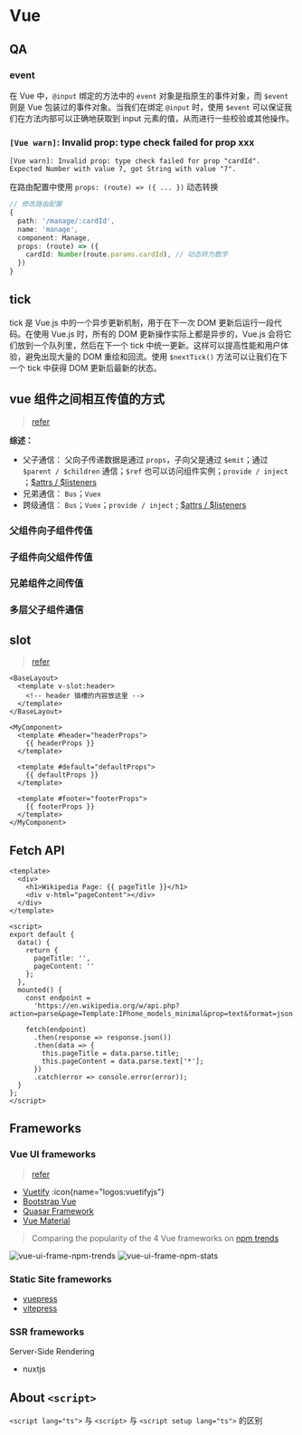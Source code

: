 
# Vue

## QA

### event

在 Vue 中，`@input` 绑定的方法中的 `event` 对象是指原生的事件对象，而 `$event` 则是 Vue 包装过的事件对象。当我们在绑定 `@input` 时，使用 `$event` 可以保证我们在方法内部可以正确地获取到 input 元素的值，从而进行一些校验或其他操作。

### `[Vue warn]`: Invalid prop: type check failed for prop xxx

```err
[Vue warn]: Invalid prop: type check failed for prop "cardId". Expected Number with value 7, got String with value "7". 
```

在路由配置中使用 `props: (route) => ({ ... })` 动态转换

```ts
// 修改路由配置
{
  path: '/manage/:cardId',
  name: 'manage',
  component: Manage,
  props: (route) => ({
    cardId: Number(route.params.cardId), // 动态转为数字
  })
}
```

## tick

tick 是 Vue.js 中的一个异步更新机制，用于在下一次 DOM 更新后运行一段代码。在使用 Vue.js 时，所有的 DOM 更新操作实际上都是异步的，Vue.js 会将它们放到一个队列里，然后在下一个 tick 中统一更新。这样可以提高性能和用户体验，避免出现大量的 DOM 重绘和回流。使用 `$nextTick()` 方法可以让我们在下一个 tick 中获得 DOM 更新后最新的状态。

## vue 组件之间相互传值的方式

> [refer][props refer]

**综述：**

- 父子通信： 父向子传递数据是通过 `props`，子向父是通过 `$emit`；通过 `$parent / $children` 通信；`$ref` 也可以访问组件实例；`provide / inject`
  ；[$attrs / $listeners][attrs listeners]
- 兄弟通信： `Bus`；`Vuex`
- 跨级通信： `Bus`；`Vuex`；`provide / inject` ; [$attrs / $listeners][attrs listeners]

### 父组件向子组件传值

### 子组件向父组件传值

### 兄弟组件之间传值

### 多层父子组件通信

## slot

> [refer][slot]

```vue
<BaseLayout>
  <template v-slot:header>
    <!-- header 插槽的内容放这里 -->
  </template>
</BaseLayout>
```

```vue
<MyComponent>
  <template #header="headerProps">
    {{ headerProps }}
  </template>

  <template #default="defaultProps">
    {{ defaultProps }}
  </template>

  <template #footer="footerProps">
    {{ footerProps }}
  </template>
</MyComponent>
```

## Fetch API

```vue
<template>
  <div>
    <h1>Wikipedia Page: {{ pageTitle }}</h1>
    <div v-html="pageContent"></div>
  </div>
</template>

<script>
export default {
  data() {
    return {
      pageTitle: '',
      pageContent: ''
    };
  },
  mounted() {
    const endpoint =
      'https://en.wikipedia.org/w/api.php?action=parse&page=Template:IPhone_models_minimal&prop=text&format=json';

    fetch(endpoint)
      .then(response => response.json())
      .then(data => {
        this.pageTitle = data.parse.title;
        this.pageContent = data.parse.text['*'];
      })
      .catch(error => console.error(error));
  }
};
</script>
```

## Frameworks

### Vue UI frameworks

> [refer][vuejs-frameworks]

- [Vuetify](https://vuetifyjs.com/) :icon{name="logos:vuetifyjs"}
- [Bootstrap Vue](https://bootstrap-vue.org/)
- [Quasar Framework](https://quasar.dev/)
- [Vue Material](https://vuematerial.io/)

> Comparing the popularity of the 4 Vue frameworks on [npm trends](https://npmtrends.com/)

![vue-ui-frame-npm-trends](/img/code/vue-ui-frame-npm-trends.png)
![vue-ui-frame-npm-stats](/img/code/vue-ui-frame-npm-stats.png)

### Static Site frameworks

- [vuepress](./vuepress)
- [vitepress](./vitepress)

### SSR frameworks

Server-Side Rendering

- nuxtjs

## About `<script>`

`<script lang="ts">` 与 `<script>` 与 `<script setup lang="ts">` 的区别

[props refer]: https://segmentfault.com/a/1190000022700216
[attrs listeners]: https://segmentfault.com/a/1190000022708579
[slot]: https://cn.vuejs.org/guide/components/slots.html#scoped-slots
[vuejs-frameworks]: https://www.monocubed.com/blog/vuejs-frameworks/
